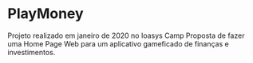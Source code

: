 # PlayMoney
Projeto realizado em janeiro de 2020 no Ioasys Camp
Proposta de fazer uma Home Page Web para um aplicativo gameficado de finanças e investimentos. 
